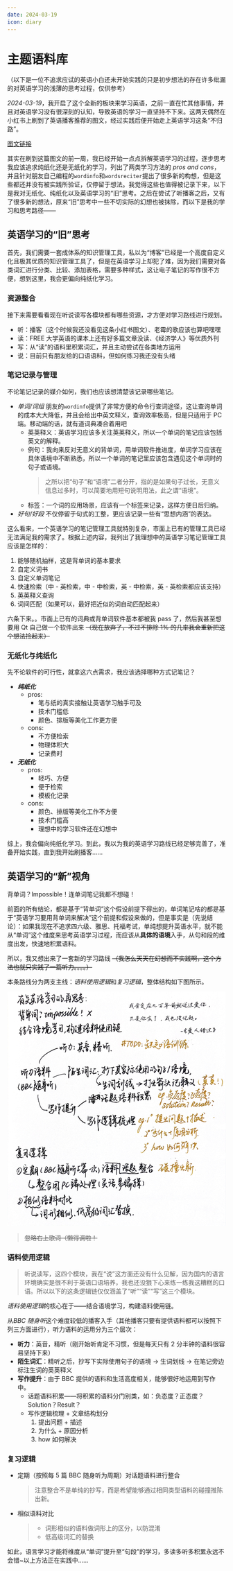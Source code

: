 ```yaml
---
date: 2024-03-19
icon: diary
---
```


# 主题语料库

（以下是一位不追求应试的英语小白还未开始实践的只是初步想法的存在许多纰漏的对英语学习的浅薄的思考过程，仅供参考）

_2024-03-19_，我开启了这个全新的板块来学习英语，之前一直在忙其他事情，并且对英语学习没有很深刻的认知，导致英语的学习一直坚持不下来。这两天偶然在小红书上刷到了英语播客推荐的图文，经过实践后便开始走上英语学习这条“不归路”。

[图文链接](http://xhslink.com/mAfb6D)

其实在刷到这篇图文的前一周，我已经开始一点点拆解英语学习的过程，逐步思考我应该追求纯纸化还是无纸化的学习，列出了两类学习方法的 _pros and cons_，并且针对朋友自己编程的`wordinfo`和`wordsreciter`提出了很多新的构想，但是这些都还并没有被实践所验证，仅停留于想法。我觉得这些也值得被记录下来，以下是我对无纸化、纯纸化以及英语学习的“旧”思考。之后在尝试了听播客之后，又有了很多新的想法，原来“旧”思考中一些不切实际的幻想也被抹除，而以下是我的学习和思考路径——

## 英语学习的“旧”思考

首先，我们需要一套成体系的知识管理工具，私以为“博客”已经是一个高度自定义化且极其优质的知识管理工具了，但是在英语学习上却犯了难，因为我们需要对各类词汇进行分类、比较、添加表格，需要多种样式，这让电子笔记的写作很不方便，想到这里，我会更偏向纯纸化学习。

### 资源整合

接下来需要看看现在听说读写各模块都有哪些资源，才方便对学习路线进行规划。

- 听：播客（这个时候我还没看见这条小红书图文）、老霉的歌应该也算吧嘿嘿
- 读：FREE 大学英语的课本上还有好多篇文章没读、《经济学人》等优质外刊
- 写：从“读”的语料里积累词汇，并且主动尝试在各类地方运用
- 说：目前只有朋友给的口语语料，但如何练习我还没有头绪

### 笔记记录与管理

不论笔记记录的媒介如何，我们也应该想清楚该记录哪些笔记。

- _单词/词组_ 朋友的`wordinfo`提供了非常方便的命令行查词途径，这让查询单词的成本大大降低，并且会给出中英文释义，查询效率极高，但是只适用于 PC 端。移动端的话，就有道词典凑合着用吧
  - 英英释义：英语学习应该多关注英英释义，所以一个单词的笔记应该包括英文的解释。
  - 例句：我向来反对无意义的背单词，用单词软件推进度，单词学习应该在具体语境中不断熟悉，所以一个单词的笔记里应该包含遇见这个单词时的句子或语境。
    > 之所以把“句子”和“语境”二者分开，指的是如果句子过长，无意义信息过多时，可以简要地用短句说明用法，此之谓“语境”。
  - 标签：一个词的应用场景，应该有一个标签来记录，这样方便日后归纳。
- _好句/好段_ 不仅停留于句式的工整，更应该记录一些有“思想内涵”的表达。

这么看来，一个英语学习的笔记管理工具就特别复杂，市面上已有的管理工具已经无法满足我的需求了。根据上述内容，我列出了我理想中的英语学习笔记管理工具应该是怎样的：

1. 能够随机抽样，这是背单词的基本要求
2. 自定义词书
3. 自定义单词笔记
4. 快速检索（中 - 英检索，中 - 中检索，英 - 中检索，英 - 英检索都应该支持）
5. 英英释义查询
6. 词间匹配（如果可以，最好把近似的词自动匹配起来）

六条下来。。市面上已有的词典或背单词软件基本都被我 pass 了，然后我甚至想要用 Qt 自己做一个软件出来 ~~（现在放弃了，不过不排除 1% 的几率我会重新把这个想法捡起来）~~

### 无纸化与纯纸化

先不论软件的可行性，就拿这六点需求，我应该选择哪种方式记笔记？

- **_纯纸化_**
  - pros:
    - 笔与纸的真实接触让英语学习触手可及
    - 技术门槛低
    - 颜色、排版等美化工作更方便
  - cons:
    - 不方便检索
    - 物理体积大
    - 记录费时
- **_无纸化_**
  - pros:
    - 轻巧、方便
    - 便于检索
    - 模板化记录
  - cons:
    - 颜色、排版等美化工作不方便
    - 技术门槛高
    - 理想中的学习软件还在幻想中

综上，我会偏向纯纸化学习。到此，我以为我的英语学习路线已经足够完善了，准备开始实践，直到我开始刷播客……

## 英语学习的“新”视角

背单词？Impossible！连单词笔记我都不想碰！

前面的所有结论，都是基于“背单词”这个假设前提下得出的，单词笔记啥的都是基于“英语学习要用背单词来解决”这个前提和假设来做的，但是事实是（先说结论）：如果我现在不追求四六级、雅思、托福考试，单纯想提升英语水平，就不能从“单词”这个维度来思考英语学习过程，而应该从**具体的语境**入手，从句和段的维度出发，快速地积累语料。

所以，我又想出来了一套新的学习路线 ~~（我怎么天天在幻想而不实践啊，这个方法也就只实践了一篇听力。。。。）~~

本条路线分为两支主线：*语料使用逻辑*和*复习逻辑*，整体结构如下图所示。

![](https://raw.githubusercontent.com/dream-oyh/dream-oyh.github.io/images/English_path.jpg)

> ~~忽略右上歌词（懒得调啦！~~

### 语料使用逻辑

> 听说读写，这四个模块，我在“说”这方面还没有什么见解，因为国内的语言环境确实是很不利于英语口语培养，我也还没狠下心来练一练我这糟糕的口语。所以以下的这条逻辑链仅仅涵盖了“听”“读”“写”这三个模块。

*语料使用逻辑*的核心在于——结合语境学习，构建语料使用链。

从*BBC 随身听*这个难度较低的播客入手（其他播客只要有提供语料都可以按照下列三方面进行），听力语料的运用分为三个层次：

- **听力**：英音，精听（刚开始听肯定不习惯，但是每天只有 2 分半钟的语料很容易坚持下来）
- **陌生词汇**：精听之后，抄写下实际使用句子的语境 -> 生词划线 -> 在笔记旁边标注生词的英英释义
- **写作提升**：由于 BBC 提供的语料和生活高度相关，能够很好地运用到写作中。
  - 话题语料积累——将积累的语料分门别类，如：负态度？正态度？Solution？Result？
  - 写作逻辑梳理 + 文章结构划分
    1. 提出问题 + 描述
    2. 为什么 + 原因分析
    3. how 如何解决

### 复习逻辑

- 定期（按照每 5 篇 BBC 随身听为周期）对话题语料进行整合
  > 注意整合不是单纯的抄写，而是希望能够通过相同类型语料的碰撞推陈出新。
- 相似语料对比
  > - 词形相似的语料做词形上的区分，以防混淆
  > - 低高级词汇的替换

如此，语言学习才能将维度从“单词”提升至“句段”的学习，多读多听多积累永远不会错~以上方法正在实践中……
